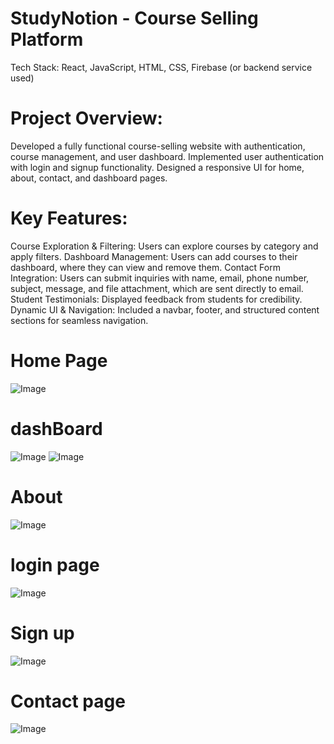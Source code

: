 # StudyNotion - Course Selling Platform
Tech Stack: React, JavaScript, HTML, CSS, Firebase (or backend service used)

# Project Overview:
Developed a fully functional course-selling website with authentication, course management, and user dashboard.
Implemented user authentication with login and signup functionality.
Designed a responsive UI for home, about, contact, and dashboard pages.

# Key Features:
Course Exploration & Filtering: Users can explore courses by category and apply filters.
Dashboard Management: Users can add courses to their dashboard, where they can view and remove them.
Contact Form Integration: Users can submit inquiries with name, email, phone number, subject, message, and file attachment, which are sent directly to email.
Student Testimonials: Displayed feedback from students for credibility.
Dynamic UI & Navigation: Included a navbar, footer, and structured content sections for seamless navigation.

# Home Page
![Image](https://github.com/user-attachments/assets/f90301a4-2ac9-4855-9854-19821f188617)
# dashBoard
![Image](https://github.com/user-attachments/assets/a2103d38-c481-4492-9f46-95f2b4c50679) 
![Image](https://github.com/user-attachments/assets/4a60b60f-b3b7-414d-9d1c-47ecef69b463)  
# About
![Image](https://github.com/user-attachments/assets/f565bd47-0475-43bf-b1cc-729c7ba03991) 

# login page
![Image](https://github.com/user-attachments/assets/c7dcd942-49a9-4a5a-9fe9-dfd8c3f133c8) 
# Sign up 
![Image](https://github.com/user-attachments/assets/784e4358-937e-4299-b9f5-046336a8c291)

# Contact page
![Image](https://github.com/user-attachments/assets/529811a8-4d03-4320-bae4-4b9781a0ea0b)

